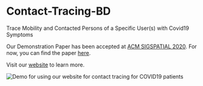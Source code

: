 # Contact-Tracing-BD
Trace Mobility and Contacted Persons of a Specific User(s) with Covid19 Symptoms

Our Demonstration Paper has been accepted at [ACM SIGSPATIAL 2020](https://sigspatial2020.sigspatial.org/). For now, you can find the paper [here](https://drive.google.com/file/d/1G2E3HTBmUIbR4gO7tem7PDrNJWmMmJ4o/view?usp=sharing).

Visit our [website](http://ctracing.datalab.buet.io/) to learn more.

![Demo for using our website for contact tracing for COVID19 patients](https://github.com/SifatMd/Contact-Tracing-BD/blob/master/Contact_Tracing_Covid19.gif)

